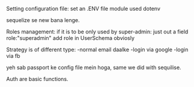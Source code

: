 Setting configuration file:
set an .ENV file 
module used dotenv

sequelize se new bana lenge.
 
Roles management:
if it is to be only used by super-admin: just out a field role:"superadmin" 
add role in UserSchema obviosly

Strategy is of different type:
    -normal email daalke
    -login via google
    -login via fb

yeh sab passport ke config file mein hoga, same we did with sequilise.

Auth are basic functions.